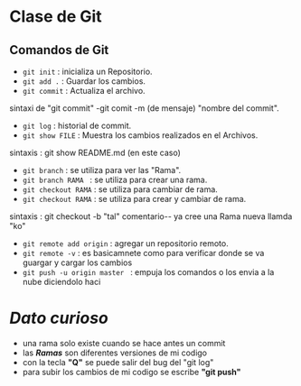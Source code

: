 
# Clase de Git 
## Comandos de Git 
- ````git init```` : inicializa un Repositorio.
- ````git add .```` : Guardar los cambios.
- ````git commit```` : Actualiza el archivo.

 sintaxi de "git commit" -git comit -m (de mensaje) "nombre del commit".
- ````git log```` : historial de commit.
- ````git show FILE```` : Muestra los cambios realizados en el Archivos.

sintaxis : git show README.md (en este caso)
- ````git branch```` : se utiliza para ver las "Rama".
- ````git branch RAMA ```` : se utiliza para crear una rama.
- ````git checkout RAMA```` : se utiliza para cambiar de rama.
- ````git checkout RAMA```` : se utiliza para crear y cambiar de rama.

sintaxis : git checkout -b "tal"
 comentario-- ya cree una Rama nueva llamda "ko"

- ````git remote add origin```` : agregar un repositorio remoto.
- ````git remote -v```` : es basicamnete como para verificar donde se va guargar y cargar los cambios 
- ````git push -u origin master ```` : empuja los comandos o los envia a la nube diciendolo haci

# **_Dato curioso_** 
 - una rama solo existe cuando se hace antes un commit 
 - las **_Ramas_** son diferentes versiones de mi codigo 
 - con la tecla **"Q"** se puede salir del bug del "git log"
 - para subir los cambios de mi codigo se escribe **"git push"**




